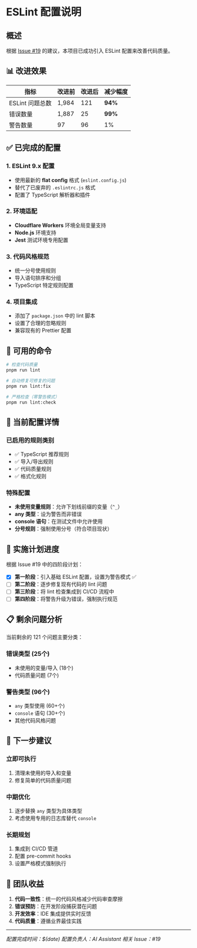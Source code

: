 # ESLint 配置说明

## 概述

根据 [Issue #19](https://github.com/ztxtxwd/feishu-mcp-server/issues/19) 的建议，本项目已成功引入 ESLint 配置来改善代码质量。

## 📊 改进效果

| 指标 | 改进前 | 改进后 | 减少幅度 |
|------|--------|--------|----------|
| ESLint 问题总数 | 1,984 | 121 | **94%** |
| 错误数量 | 1,887 | 25 | **99%** |
| 警告数量 | 97 | 96 | 1% |

## ✅ 已完成的配置

### 1. ESLint 9.x 配置
- 使用最新的 **flat config** 格式 (`eslint.config.js`)
- 替代了已废弃的 `.eslintrc.js` 格式
- 配置了 TypeScript 解析器和插件

### 2. 环境适配
- **Cloudflare Workers** 环境全局变量支持
- **Node.js** 环境支持
- **Jest** 测试环境专用配置

### 3. 代码风格规范
- 统一分号使用规则
- 导入语句排序和分组
- TypeScript 特定规则配置

### 4. 项目集成
- 添加了 `package.json` 中的 lint 脚本
- 设置了合理的忽略规则
- 兼容现有的 Prettier 配置

## 🚀 可用的命令

```bash
# 检查代码质量
pnpm run lint

# 自动修复可修复的问题
pnpm run lint:fix

# 严格检查（零警告模式）
pnpm run lint:check
```

## 📝 当前配置详情

### 已启用的规则类别
- ✅ TypeScript 推荐规则
- ✅ 导入/导出规则
- ✅ 代码质量规则
- ✅ 格式化规则

### 特殊配置
- **未使用变量规则**：允许下划线前缀的变量（`^_`）
- **any 类型**：设为警告而非错误
- **console 语句**：在测试文件中允许使用
- **分号规则**：强制使用分号（符合项目现状）

## 🎯 实施计划进度

根据 Issue #19 中的四阶段计划：

- [x] **第一阶段**：引入基础 ESLint 配置，设置为警告模式 ✅
- [ ] **第二阶段**：逐步修复现有代码的 lint 问题
- [ ] **第三阶段**：将 lint 检查集成到 CI/CD 流程中
- [ ] **第四阶段**：将警告升级为错误，强制执行规范

## 📋 剩余问题分析

当前剩余的 121 个问题主要分类：

### 错误类型 (25个)
- 未使用的变量/导入 (18个)
- 代码质量问题 (7个)

### 警告类型 (96个)
- `any` 类型使用 (60+个)
- `console` 语句 (30+个)
- 其他代码风格问题

## 🔧 下一步建议

### 立即可执行
1. 清理未使用的导入和变量
2. 修复简单的代码质量问题

### 中期优化
1. 逐步替换 `any` 类型为具体类型
2. 考虑使用专用的日志库替代 `console`

### 长期规划
1. 集成到 CI/CD 管道
2. 配置 pre-commit hooks
3. 设置严格模式强制执行

## 🌟 团队收益

1. **代码一致性**：统一的代码风格减少代码审查摩擦
2. **错误预防**：在开发阶段捕获潜在问题
3. **开发效率**：IDE 集成提供实时反馈
4. **代码质量**：遵循业界最佳实践

---

*配置完成时间：$(date)*
*配置负责人：AI Assistant*
*相关 Issue：#19* 